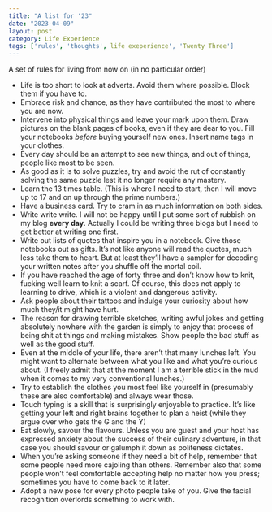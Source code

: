 ```yaml
---
title: "A list for '23"
date: "2023-04-09"
layout: post
category: Life Experience
tags: ['rules', 'thoughts', life exeperience', 'Twenty Three']
---
```

A set of rules for living from now on (in no particular order)
+ Life is too short to look at adverts. Avoid them where possible. Block them if you have to.
+ Embrace risk and chance, as they have contributed the most to where you are now.
+ Intervene into physical things and leave your mark upon them. Draw pictures on the blank pages of books, even if they are dear to you. Fill your notebooks *before* buying yourself new ones. Insert name tags in your clothes. 
+ Every day should be an attempt to see new things, and out of things, people like most to be seen.
+ As good as it is to solve puzzles, try and avoid the rut of constantly solving the same puzzle lest it no longer require any mastery.
+ Learn the 13 times table. (This is where I need to start, then I will move up to 17 and on up through the prime numbers.)
+ Have a business card. Try to cram in as much information on both sides.
+ Write write write. I will not be happy until I put some sort of rubbish on my blog **every day**. Actually I could be writing three blogs but I need to get better at writing one first.
+ Write out lists of quotes that inspire you in a notebook. Give those notebooks out as gifts. It’s not like anyone will read the quotes, much less take them to heart. But at least they’ll have a sampler for decoding your written notes after you shuffle off the mortal coil.
+ If you have reached the age of forty three and don’t know how to knit, fucking well learn to knit a scarf. Of course, this does not apply to learning to drive, which is a violent and dangerous activity.
+ Ask people about their tattoos and indulge your curiosity about how much they/it might have hurt.
+ The reason for drawing terrible sketches, writing awful jokes and getting absolutely nowhere with the garden is simply to enjoy that process of being shit at things and making mistakes. Show people the bad stuff as well as the good stuff.
+ Even at the middle of your life, there aren’t that many lunches left. You might want to alternate between what you like and what you’re curious about. (I freely admit that at the moment I am a terrible stick in the mud when it comes to my very conventional lunches.)
+ Try to establish the clothes you most feel like yourself in (presumably these are also comfortable) and always wear those.
+ Touch typing is a skill that is surprisingly enjoyable to practice. It’s like getting your left and right brains together to plan a heist (while they argue over who gets the G and the Y)
+ Eat slowly, savour the flavours. Unless you are guest and your host has expressed anxiety about the success of their culinary adventure, in that case you should savour or galumph it down as politeness dictates.
+ When you’re asking someone if they need a bit of help, remember that some people need more cajoling than others. Remember also that some people won’t feel comfortable accepting help no matter how you press; sometimes you have to come back to it later.
+ Adopt a new pose for every photo people take of you. Give the facial recognition overlords something to work with.